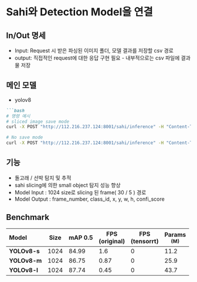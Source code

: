 # Sahi와 Detection Model을 연결

## In/Out 명세

- Input: Request 시 받은 파싱된 이미지 폴더, 모델 결과를 저장할 csv 경로
- output: 직접적인 request에 대한 응답 구현 필요 - 내부적으로는 csv 파일에 결과물 저장

## 메인 모델

- yolov8 

```markdown
```bash
# 명령 예시
# sliced image save mode
curl -X POST "http://112.216.237.124:8001/sahi/inference" -H "Content-Type: application/json" -d '{"img_path": "/home/dva3/workspace_temp/output/test/test01", "csv_path": "./test.csv", "sliced_path":"./test_sliced"}'

# No save mode
curl -X POST "http://112.216.237.124:8001/sahi/inference" -H "Content-Type: application/json" -d '{"det_result_path": "/home/dva3/API/DVA_LAB/models/bytetrack_jy/example.txt", "result_path": "./test.txt"}'
```

## 기능
* 돌고래 / 선박 탐지 및 추적
* sahi slicing에 의한 small object 탐지 성능 향상
* Model Input : 1024 size로 slicing 된 frame( 30 / 5 ) 경로
* Model Output : frame_number, class_id, x, y, w, h, confi_score

## Benchmark
| Model | Size | mAP 0.5 | FPS<br/>(original) | FPS<br/>(tensorrt) | Params<br/><sup> (M)|
| :----------------------------------------------------------- | ---- | :----------------------- | --------------------------------------- | ---------------------------------------- | -------------------- |
| **YOLOv8-s** | 1024  |   84.99  | 1.6 |  0 |  11.2 | 
| **YOLOv8-m** | 1024  |   86.75  | 0.87 |  0 |  25.9  |
| **YOLOv8-l** | 1024  |   87.74  | 0.45 |  0  |  43.7 | 
 
